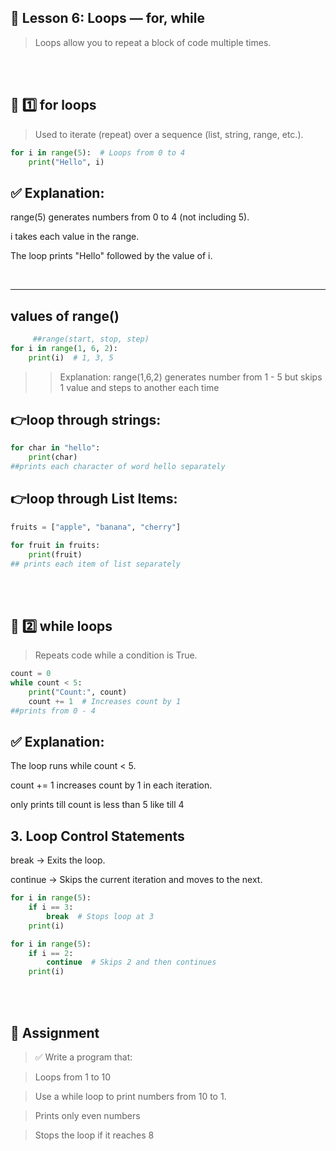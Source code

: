 ## 🧠 Lesson 6: Loops — for, while
>Loops allow you to repeat a block of code multiple times.

<br>
<br>

## 🔁 1️⃣ for loops

>Used to iterate (repeat) over a sequence (list, string, range, etc.).
```python
for i in range(5):  # Loops from 0 to 4
    print("Hello", i)
```
## ✅ Explanation:

range(5) generates numbers from 0 to 4 (not including 5).

i takes each value in the range.

The loop prints "Hello" followed by the value of i.

<br>
<hr>

## values of range()
```python
     ##range(start, stop, step) 
for i in range(1, 6, 2):
    print(i)  # 1, 3, 5
```
>>Explanation:
>>range(1,6,2) generates number from 1 - 5 but skips 1 value and steps to another each time

## 👉loop through strings:
```python
for char in "hello":
    print(char)
##prints each character of word hello separately
```


## 👉loop through List Items:
```python
fruits = ["apple", "banana", "cherry"]

for fruit in fruits:
    print(fruit)
## prints each item of list separately

```


<br>
<br>

## 🔁 2️⃣ while loops

>Repeats code while a condition is True.

```python
count = 0
while count < 5:
    print("Count:", count)
    count += 1  # Increases count by 1
##prints from 0 - 4
```
## ✅ Explanation:

The loop runs while count < 5.

count += 1 increases count by 1 in each iteration.

only prints till count is less than 5 like till 4

## 3. Loop Control Statements
break → Exits the loop.

continue → Skips the current iteration and moves to the next.

```python
for i in range(5):
    if i == 3:
        break  # Stops loop at 3
    print(i)

for i in range(5):
    if i == 2:
        continue  # Skips 2 and then continues
    print(i)

```

<br><br>

## 📌 Assignment

>✅ Write a program that:

>Loops from 1 to 10

>Use a while loop to print numbers from 10 to 1.

>Prints only even numbers

>Stops the loop if it reaches 8

